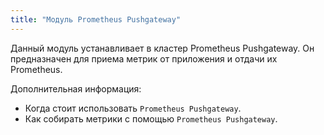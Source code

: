 ```yaml
---
title: "Модуль Prometheus Pushgateway"
---
```


Данный модуль устанавливает в кластер Prometheus Pushgateway. Он предназначен для приема метрик от приложения и отдачи их Prometheus.

Дополнительная информация:
- Когда стоит использовать `Prometheus Pushgateway`.
- Как собирать метрики с помощью `Prometheus Pushgateway`.
